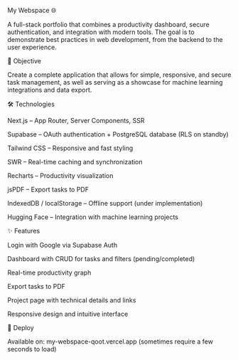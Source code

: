 My Webspace 🌐

A full-stack portfolio that combines a productivity dashboard, secure authentication, and integration with modern tools. The goal is to demonstrate best practices in web development, from the backend to the user experience.

📌 Objective

Create a complete application that allows for simple, responsive, and secure task management, as well as serving as a showcase for machine learning integrations and data export.

🛠️ Technologies

Next.js – App Router, Server Components, SSR

Supabase – OAuth authentication + PostgreSQL database (RLS on standby)

Tailwind CSS – Responsive and fast styling

SWR – Real-time caching and synchronization

Recharts – Productivity visualization

jsPDF – Export tasks to PDF

IndexedDB / localStorage – Offline support (under implementation)

Hugging Face – Integration with machine learning projects

✨ Features

Login with Google via Supabase Auth

Dashboard with CRUD for tasks and filters (pending/completed)

Real-time productivity graph

Export tasks to PDF

Project page with technical details and links

Responsive design and intuitive interface

🔗 Deploy

Available on: my-webspace-qoot.vercel.app (sometimes require a few seconds to load)
